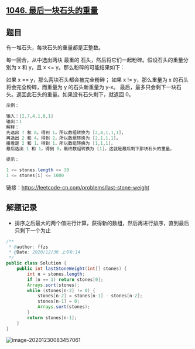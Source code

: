 ## [1046. 最后一块石头的重量](https://leetcode-cn.com/problems/last-stone-weight/)

## 题目

有一堆石头，每块石头的重量都是正整数。

每一回合，从中选出两块 最重的 石头，然后将它们一起粉碎。假设石头的重量分别为 x 和 y，且 x <= y。那么粉碎的可能结果如下：

如果 x == y，那么两块石头都会被完全粉碎；
如果 x != y，那么重量为 x 的石头将会完全粉碎，而重量为 y 的石头新重量为 y-x。
最后，最多只会剩下一块石头。返回此石头的重量。如果没有石头剩下，就返回 0。

```java
示例：

输入：[2,7,4,1,8,1]
输出：1
解释：
先选出 7 和 8，得到 1，所以数组转换为 [2,4,1,1,1]，
再选出 2 和 4，得到 2，所以数组转换为 [2,1,1,1]，
接着是 2 和 1，得到 1，所以数组转换为 [1,1,1]，
最后选出 1 和 1，得到 0，最终数组转换为 [1]，这就是最后剩下那块石头的重量。
```

```java
提示：

1 <= stones.length <= 30
1 <= stones[i] <= 1000
```


链接：https://leetcode-cn.com/problems/last-stone-weight

## 解题记录

+ 排序之后最大的两个值进行计算，获得新的数组，然后再进行排序，直到最后只剩下一个为止



```java
/**
 * @author: ffzs
 * @Date: 2020/12/30 上午8:14
 */
public class Solution {
    public int lastStoneWeight(int[] stones) {
        int n = stones.length;
        if (n == 1) return stones[0];
        Arrays.sort(stones);
        while (stones[n-2] != 0) {
            stones[n-2] = stones[n-1] - stones[n-2];
            stones[n-1] = 0;
            Arrays.sort(stones);
        }
        return stones[n-1];
    }
}
```

![image-20201230083457061](https://gitee.com/ffzs/picture_go/raw/master/img/image-20201230083457061.png)